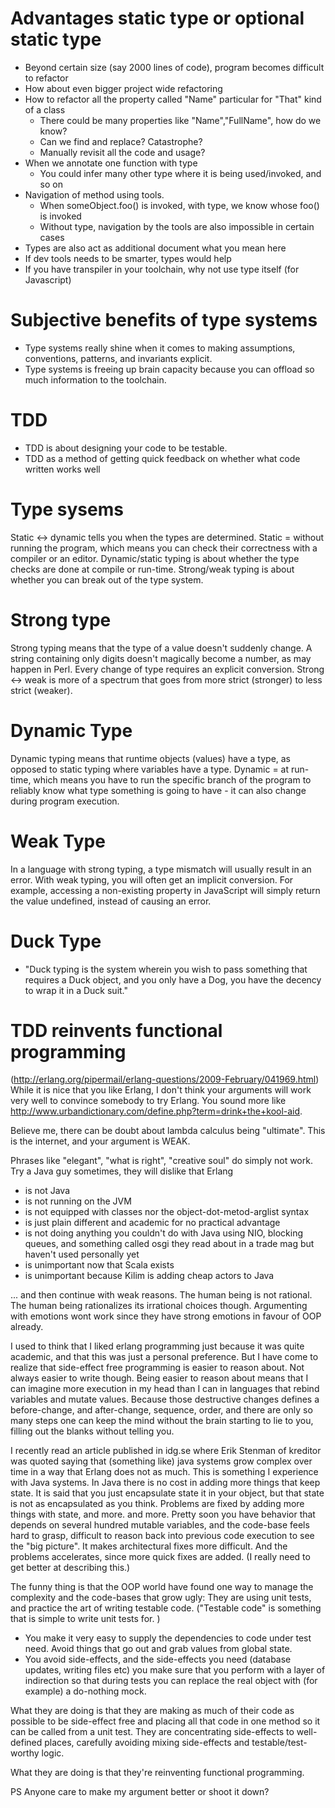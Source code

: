 # Advantages static type or optional static type
* Beyond certain size (say 2000 lines of code), program becomes difficult to refactor
* How about even bigger project wide refactoring
* How to refactor all the property called "Name" particular for "That" kind of a class
  * There could be many properties like "Name","FullName", how do we know?
  * Can we find and replace? Catastrophe?
  * Manually revisit all the code and usage?
* When we annotate one function with type
  * You could infer many other type where it is being used/invoked, and so on
* Navigation of method using tools.
  * When someObject.foo() is invoked, with type, we know whose foo() is invoked
  * Without type, navigation by the tools are also impossible in certain cases
* Types are also act as additional document what you mean here
* If dev tools needs to be smarter, types would help
* If you have transpiler in your toolchain, why not use type itself (for Javascript)

# Subjective benefits of type systems
* Type systems really shine when it comes to making assumptions, conventions, patterns, and invariants explicit.
* Type systems is freeing up brain capacity because you can offload so much information to the toolchain.

# TDD
* TDD is about designing your code to be testable.
* TDD as a method of getting quick feedback on whether what code written works well


# Type sysems
Static <-> dynamic tells you when the types are determined.
Static = without running the program, which means you can check their correctness with a compiler or an editor.
Dynamic/static typing is about whether the type checks are done at compile or run-time. Strong/weak typing is about whether you can break out of the type system.

# Strong type
Strong typing means that the type of a value doesn't suddenly change. A string containing only digits doesn't magically become a number, as may happen in Perl. Every change of type requires an explicit conversion.
Strong <-> weak is more of a spectrum that goes from more strict (stronger) to less strict (weaker).


# Dynamic Type
Dynamic typing means that runtime objects (values) have a type, as opposed to static typing where variables have a type.
Dynamic = at run-time, which means you have to run the specific branch of the program to reliably know what type something is going to have - it can also change during program execution.

# Weak Type
In a language with strong typing, a type mismatch will usually result in an error.
With weak typing, you will often get an implicit conversion. For example, accessing a non-existing property in JavaScript will simply return the value undefined, instead of causing an error.

# Duck Type
* "Duck typing is the system wherein you wish to pass something that requires a Duck object, and you only have a Dog, you have the decency to wrap it in a Duck suit."

# TDD reinvents functional programming
(http://erlang.org/pipermail/erlang-questions/2009-February/041969.html)
While it is nice that you like Erlang, I don't think your arguments
will work very well to convince somebody to try Erlang. You sound more
like http://www.urbandictionary.com/define.php?term=drink+the+kool-aid.

Believe me, there can be doubt about lambda calculus being "ultimate".
This is the internet, and your argument is WEAK.

Phrases like "elegant", "what is right", "creative soul" do simply not
work. Try a Java guy sometimes, they will dislike that Erlang

* is not Java
* is not running on the JVM
* is not equipped with classes nor the object-dot-metod-arglist syntax
* is just plain different and academic for no practical advantage
* is not doing anything you couldn't do with Java using NIO, blocking
queues, and something called osgi they read about in a trade mag but
haven't used personally yet
* is unimportant now that Scala exists
* is unimportant because Kilim is adding cheap actors to Java

... and then continue with weak reasons. The human being is not
rational. The human being rationalizes its irrational choices though.
Argumenting with emotions wont work since they have strong emotions in
favour of OOP already.


I used to think that I liked erlang programming just because it was
quite academic, and that this was just a personal preference. But I
have come to realize that side-effect free programming is easier to
reason about. Not always easier to write though. Being easier to
reason about means that I can imagine more execution in my head than I
can in languages that rebind variables and mutate values. Because
those destructive changes defines a before-change, and after-change,
sequence, order, and there are only so many steps one can keep the
mind without the brain starting to lie to you, filling out the blanks
without telling you.

I recently read an article published in idg.se where Erik Stenman of
kreditor was quoted saying that (something like) java systems grow
complex over time in a way that Erlang does not as much. This is
something I experience with Java systems. In Java there is no cost in
adding more things that keep state. It is said that you just
encapsulate state it in your object, but that state is not as
encapsulated as you think. Problems are fixed by adding more things
with state, and more. and more. Pretty soon you have behavior that
depends on several hundred mutable variables, and the code-base feels
hard to grasp, difficult to reason back into previous code execution
to see the "big picture". It makes architectural fixes more difficult.
And the problems accelerates, since more quick fixes are added. (I
really need to get better at describing this.)

The funny thing is that the OOP world have found one way to manage the
complexity and the code-bases that grow ugly: They are using unit
tests, and practice the art of writing testable code. ("Testable code"
is something that is simple to write unit tests for. )

* You make it very easy to supply the dependencies to code under test
need. Avoid things that go out and grab values from global state.
* You avoid side-effects, and the side-effects you need (database
updates, writing files etc) you make sure that you perform with a
layer of indirection so that during tests you can replace the real
object with (for example) a do-nothing mock.

What they are doing is that they are making as much of their code as
possible to be side-effect free and placing all that code in one
method so it can be called from a unit test. They are concentrating
side-effects to well-defined places, carefully avoiding mixing
side-effects and testable/test-worthy logic.

What they are doing is that they're reinventing functional programming.

PS
Anyone care to make my argument better or shoot it down?